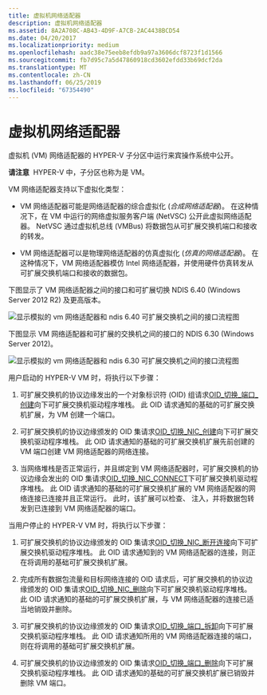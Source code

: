 ```yaml
---
title: 虚拟机网络适配器
description: 虚拟机网络适配器
ms.assetid: 8A2A708C-AB43-4D9F-A7CB-2AC4438BCD54
ms.date: 04/20/2017
ms.localizationpriority: medium
ms.openlocfilehash: aadc38e75eeb8efdb9a97a3606dcf8723f1d1566
ms.sourcegitcommit: fb7d95c7a5d47860918cd3602efdd33b69dcf2da
ms.translationtype: MT
ms.contentlocale: zh-CN
ms.lasthandoff: 06/25/2019
ms.locfileid: "67354490"
---
```

# <a name="virtual-machine-network-adapters"></a>虚拟机网络适配器


虚拟机 (VM) 网络适配器的 HYPER-V 子分区中运行来宾操作系统中公开。

**请注意**  HYPER-V 中，子分区也称为是 VM。

 

VM 网络适配器支持以下虚拟化类型：

-   VM 网络适配器可能是网络适配器的综合虚拟化 (*合成网络适配器*)。 在这种情况下，在 VM 中运行的网络虚拟服务客户端 (NetVSC) 公开此虚拟网络适配器。 NetVSC 通过虚拟机总线 (VMBus) 将数据包从可扩展交换机端口和接收的转发。

-   VM 网络适配器可以是物理网络适配器的仿真虚拟化 (*仿真的网络适配器*)。 在这种情况下，VM 网络适配器模仿 Intel 网络适配器，并使用硬件仿真转发从可扩展交换机端口和接收的数据包。

下图显示了 VM 网络适配器之间的接口和可扩展切换 NDIS 6.40 (Windows Server 2012 R2) 及更高版本。

![显示模拟的 vm 网络适配器和 ndis 6.40 可扩展交换机之间的接口流程图](images/vswitchvmnic-ndis640.png)

下图显示 VM 网络适配器和可扩展的交换机之间的接口的 NDIS 6.30 (Windows Server 2012)。

![显示模拟的 vm 网络适配器和 ndis 6.30 可扩展交换机之间的接口流程图](images/vswitchvmnic.png)

用户启动的 HYPER-V VM 时，将执行以下步骤：

1.  可扩展交换机的协议边缘发出的一个对象标识符 (OID) 组请求[OID\_切换\_端口\_创建](https://docs.microsoft.com/windows-hardware/drivers/network/oid-switch-port-create)向下可扩展交换机驱动程序堆栈。 此 OID 请求通知的基础的可扩展交换机扩展，为 VM 创建一个端口。

2.  可扩展交换机的协议边缘颁发的 OID 集请求[OID\_切换\_NIC\_创建](https://docs.microsoft.com/windows-hardware/drivers/network/oid-switch-port-create)向下可扩展交换机驱动程序堆栈。 此 OID 请求通知的基础的可扩展交换机扩展先前创建的 VM 端口创建 VM 网络适配器的网络连接。

3.  当网络堆栈是否正常运行，并且绑定到 VM 网络适配器时，可扩展交换机的协议边缘会发出的 OID 集请求[OID\_切换\_NIC\_CONNECT](https://docs.microsoft.com/windows-hardware/drivers/network/oid-switch-port-create)下可扩展交换机驱动程序堆栈。 此 OID 请求通知的基础的可扩展交换机扩展的 VM 网络适配器的网络连接已连接并且正常运行。 此时，该扩展可以检查、 注入，并将数据包转发到已连接到 VM 网络适配器的端口。

当用户停止的 HYPER-V VM 时，将执行以下步骤：

1.  可扩展交换机的协议边缘颁发的 OID 集请求[OID\_切换\_NIC\_断开连接](https://docs.microsoft.com/windows-hardware/drivers/network/oid-switch-nic-disconnect)向下可扩展交换机驱动程序堆栈。 此 OID 请求通知到的 VM 网络适配器的连接，则正在将调用的基础可扩展交换机扩展。

2.  完成所有数据包流量和目标网络连接的 OID 请求后，可扩展交换机的协议边缘颁发的 OID 集请求[OID\_切换\_NIC\_删除](https://docs.microsoft.com/windows-hardware/drivers/network/oid-switch-port-create)向下可扩展交换机驱动程序堆栈。 此 OID 请求通知的基础的可扩展交换机扩展，与 VM 网络适配器的连接已适当地销毁并删除。

3.  可扩展交换机的协议边缘颁发的 OID 集请求[OID\_切换\_端口\_拆卸](https://docs.microsoft.com/windows-hardware/drivers/network/oid-switch-port-teardown)向下可扩展交换机驱动程序堆栈。 此 OID 请求通知所用的 VM 网络适配器连接的端口，则在将调用的基础可扩展交换机扩展。

4.  可扩展交换机的协议边缘颁发的 OID 集请求[OID\_切换\_端口\_删除](https://docs.microsoft.com/windows-hardware/drivers/network/oid-switch-port-delete)向下可扩展交换机驱动程序堆栈。 此 OID 请求通知的基础的可扩展交换机扩展已销毁并删除 VM 端口。

 

 





